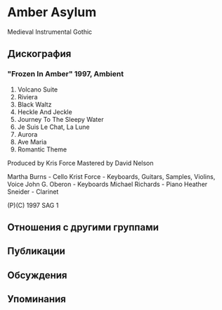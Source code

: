 # Amber Asylum

Medieval Instrumental Gothic

## Дискография

### "Frozen In Amber" 1997, Ambient

1.  Volcano Suite
2.  Riviera
3.  Black Waltz
4.  Heckle And Jeckle
5.  Journey To The Sleepy Water
6.  Je Suis Le Chat, La Lune
7.  Aurora
8.  Ave Maria
9.  Romantic Theme

Produced by Kris Force
Mastered by David Nelson

Martha Burns - Cello
Krist Force - Keyboards, Guitars, Samples, Violins, Voice
John G. Oberon - Keyboards
Michael Richards - Piano
Heather Sneider - Clarinet

(P)(C) 1997 SAG 1


## Отношения с другими группами


## Публикации


## Обсуждения


## Упоминания

